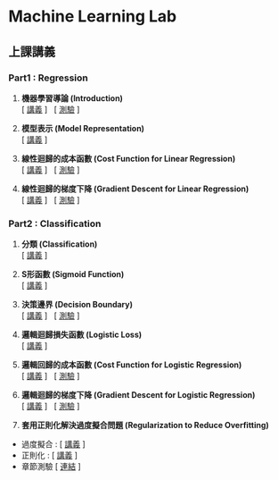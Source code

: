 # Machine Learning Lab

## **上課講義**

### **Part1 : Regression**
1. **機器學習導論 (Introduction)**<br>
        [ [講義](https://colab.research.google.com/github/mz038197/Machine-Learning/blob/main/lab/teacher/notebooks/01_Introduction.ipynb) ]
        &nbsp;
        [ [測驗](https://quizzes.vanscoding.com/quiz/EINTP6) ]

2. **模型表示 (Model Representation)**<br>
        [ [講義](https://colab.research.google.com/github/mz038197/Machine-Learning/blob/main/lab/teacher/notebooks/02_Model_Representation.ipynb) ]

3. **線性迴歸的成本函數 (Cost Function for Linear Regression)**<br>
        [ [講義](https://colab.research.google.com/github/mz038197/Machine-Learning/blob/main/lab/teacher/notebooks/03_Cost_Function_for_Linear_Regression.ipynb) ]
        &nbsp;
        [ [測驗](https://quizzes.vanscoding.com/quiz/16YITA) ]

4. **線性迴歸的梯度下降 (Gradient Descent for Linear Regression)**<br>
        [ [講義](https://colab.research.google.com/github/mz038197/Machine-Learning/blob/main/lab/teacher/notebooks/04_Gradient_Descent_for_Linear_Regression.ipynb) ]
        &nbsp;
        [ [測驗](https://quizzes.vanscoding.com/quiz/F263LV) ]

### **Part2 : Classification**
1. **分類 (Classification)**<br>
        [ [講義](https://colab.research.google.com/github/mz038197/Machine-Learning/blob/main/lab/teacher/Classification/01_Classification.ipynb) ]

2. **S形函數 (Sigmoid Function)**<br>
        [ [講義](https://colab.research.google.com/github/mz038197/Machine-Learning/blob/main/lab/teacher/Classification/02_Sigmoid_Function.ipynb) ]

3. **決策邊界 (Decision Boundary)**<br>
        [ [講義](https://colab.research.google.com/github/mz038197/Machine-Learning/blob/main/lab/teacher/Classification/03_Decision_Boundary.ipynb) ]
        &nbsp;
        [ [測驗](https://quizzes.vanscoding.com/quiz/9INCST) ]

4. **邏輯迴歸損失函數 (Logistic Loss)**<br>
        [ [講義](https://colab.research.google.com/github/mz038197/Machine-Learning/blob/main/lab/teacher/Classification/04_Logistic_Loss.ipynb) ]

5. **邏輯回歸的成本函數 (Cost Function for Logistic Regression)**<br>
        [ [講義](https://colab.research.google.com/github/mz038197/Machine-Learning/blob/main/lab/teacher/Classification/05_Cost_Function_for_Logistic_Regression.ipynb) ]
        &nbsp;
        [ [測驗](https://quizzes.vanscoding.com/quiz/LZDF1G) ]

6. **邏輯迴歸的梯度下降 (Gradient Descent for Logistic Regression)**<br>
        [ [講義](https://colab.research.google.com/github/mz038197/Machine-Learning/blob/main/lab/teacher/Classification/06_Gradient_Descent_for_Logistic_Regression.ipynb) ]
        &nbsp;
        [ [測驗](https://quizzes.vanscoding.com/quiz/FJL7Y3) ]

7. **套用正則化解決過度擬合問題 (Regularization to Reduce Overfitting)**<br>
* 過度擬合 :&nbsp;[ [講義](https://colab.research.google.com/github/mz038197/Machine-Learning/blob/main/lab/teacher/Classification/08_Overfitting.ipynb) ]
* 正則化 :&nbsp;[ [講義](https://colab.research.google.com/github/mz038197/Machine-Learning/blob/main/lab/teacher/Classification/08_Overfitting.ipynb) ]
* 章節測驗 [ [連結](https://quizzes.vanscoding.com/quiz/2PN4K0) ]